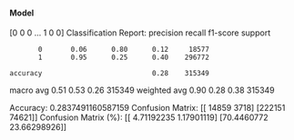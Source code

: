 #### Model
[0 0 0 ... 1 0 0]
Classification Report:
              precision    recall  f1-score   support

           0       0.06      0.80      0.12     18577
           1       0.95      0.25      0.40    296772

    accuracy                           0.28    315349
   macro avg       0.51      0.53      0.26    315349
weighted avg       0.90      0.28      0.38    315349

Accuracy: 0.2837491160587159
Confusion Matrix:
[[ 14859   3718]
 [222151  74621]]
Confusion Matrix (%):
[[ 4.71192235  1.17901119]
 [70.4460772  23.66298926]]
